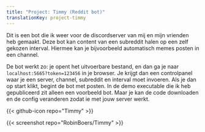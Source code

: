 ```yaml
---
title: "Project: Timmy (Reddit bot)"
translationKey: project-timmy
---
```


Dit is een bot die ik weer voor de discordserver van mij en mijn vrienden heb gemaakt. Deze bot kan content van een subreddit halen op een zelf gekozen interval. Hiermee kan je bijvoorbeeld automatisch memes posten in een channel.

De bot werkt zo: je opent het uitvoerbare bestand, en dan ga je naar <code class="bold">localhost:5665?token=123456</code> in je browser. Je krijgt dan een controlpanel waar je een server, channel, subreddit en interval moet invoeren. Als je dan op start klikt, begint de bot met posten. In de demo executable die ik heb gepubliceerd zit alleen een voorbeeld bot. Maar je kan de code downloaden en de config veranderen zodat ie met jouw server werkt.

<span hidden>Post information</span> {{< github-icon repo="Timmy" >}}

{{< screenshot repo="RobinBoers/Timmy" >}}
